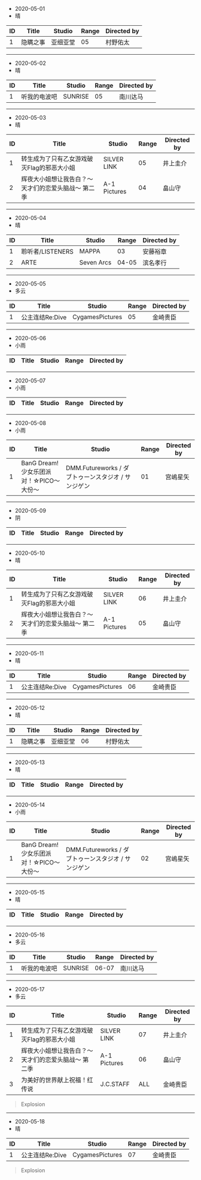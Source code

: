 - 2020-05-01
- 晴


ID|Title|Studio|Range|Directed by
---|---|---|---|---
1|隐瞒之事|亚细亚堂|05|村野佑太|

> 

---
- 2020-05-02
- 晴


ID|Title|Studio|Range|Directed by
---|---|---|---|---
1|听我的电波吧|SUNRISE|05|南川达马|

> 

---

- 2020-05-03
- 晴

ID|Title|Studio|Range|Directed by
---|---|---|---|---
1|转生成为了只有乙女游戏破灭Flag的邪恶大小姐|SILVER LINK|05|井上圭介
2|辉夜大小姐想让我告白？～天才们的恋爱头脑战～ 第二季|A-1 Pictures|04|畠山守|

>

---

- 2020-05-04
- 晴

ID|Title|Studio|Range|Directed by
---|---|---|---|---
1|聆听者/LISTENERS|MAPPA|03|安藤裕章|
2|ARTE|Seven Arcs|04-05|滨名孝行

>

---

- 2020-05-05
- 多云

ID|Title|Studio|Range|Directed by
---|---|---|---|---
1|公主连结Re:Dive|CygamesPictures|05|金崎贵臣|

>
---

- 2020-05-06
- 小雨

ID|Title|Studio|Range|Directed by
---|---|---|---|---

>
---

- 2020-05-07
- 小雨

ID|Title|Studio|Range|Directed by
---|---|---|---|---

>
---

- 2020-05-08
- 小雨

ID|Title|Studio|Range|Directed by
---|---|---|---|---
1|BanG Dream! 少女乐团派对！☆PICO～大份～|DMM.Futureworks / ダブトゥーンスタジオ / サンジゲン|01|宫嶋星矢|

>
---

- 2020-05-09
- 阴

ID|Title|Studio|Range|Directed by
---|---|---|---|---

>
---
- 2020-05-10
- 晴

ID|Title|Studio|Range|Directed by
---|---|---|---|---
1|转生成为了只有乙女游戏破灭Flag的邪恶大小姐|SILVER LINK|06|井上圭介
2|辉夜大小姐想让我告白？～天才们的恋爱头脑战～ 第二季|A-1 Pictures|05|畠山守|

>

---

- 2020-05-11
- 晴

ID|Title|Studio|Range|Directed by
---|---|---|---|---
1|公主连结Re:Dive|CygamesPictures|06|金崎贵臣|

>
---
- 2020-05-12
- 晴


ID|Title|Studio|Range|Directed by
---|---|---|---|---
1|隐瞒之事|亚细亚堂|06|村野佑太|

> 

---
- 2020-05-13
- 晴


ID|Title|Studio|Range|Directed by
---|---|---|---|---

> 

---
- 2020-05-14
- 小雨

ID|Title|Studio|Range|Directed by
---|---|---|---|---
1|BanG Dream! 少女乐团派对！☆PICO～大份～|DMM.Futureworks / ダブトゥーンスタジオ / サンジゲン|02|宫嶋星矢|

>
---
- 2020-05-15
- 晴

ID|Title|Studio|Range|Directed by
---|---|---|---|---

>
---
- 2020-05-16
- 多云

ID|Title|Studio|Range|Directed by
---|---|---|---|---
1|听我的电波吧|SUNRISE|06-07|南川达马|


>
---
- 2020-05-17
- 多云

ID|Title|Studio|Range|Directed by
---|---|---|---|---
1|转生成为了只有乙女游戏破灭Flag的邪恶大小姐|SILVER LINK|07|井上圭介
2|辉夜大小姐想让我告白？～天才们的恋爱头脑战～ 第二季|A-1 Pictures|06|畠山守|
3|为美好的世界献上祝福！红传说|J.C.STAFF|ALL|金崎贵臣|

>Explosion
---
- 2020-05-18
- 晴

ID|Title|Studio|Range|Directed by
---|---|---|---|---
1|公主连结Re:Dive|CygamesPictures|07|金崎贵臣|


>Explosion